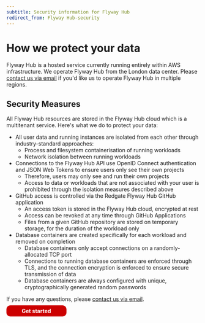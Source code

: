 ```yaml
---
subtitle: Security information for Flyway Hub
redirect_from: Flyway Hub-security
---
```


# How we protect your data

Flyway Hub is a hosted service currently running entirely within AWS infrastructure. We operate Flyway Hub from the London data center. Please <a href="mailto:flywayhub@red-gate.com">contact us via email</a> if you'd like us to operate Flyway Hub in multiple regions.

## Security Measures

All Flyway Hub resources are stored in the Flyway Hub cloud which is a multitenant service. Here's what we do to protect your data:

* All user data and running instances are isolated from each other through industry-standard approaches:
  * Process and filesystem containerisation of running workloads
  * Network isolation between running workloads
* Connections to the Flyway Hub API use OpenID Connect authentication and JSON Web Tokens to ensure users only see their own projects
  * Therefore, users may only see and run their own projects
  * Access to data or workloads that are not associated with your user is prohibited through the isolation measures described above
* GitHub access is controlled via the Redgate Flyway Hub GitHub application
  * An access token is stored in the Flyway Hub cloud, encrypted at rest
  * Access can be revoked at any time through GitHub Applications
  * Files from a given GitHub repository are stored on temporary storage, for the duration of the workload only
* Database containers are created specifically for each workload and removed on completion
  * Database containers only accept connections on a randomly-allocated TCP port
  * Connections to running database containers are enforced through TLS, and the connection encryption is enforced to ensure secure transmission of data
  * Database containers are always configured with unique, cryptographically generated random passwords

If you have any questions, please <a href="mailto:flywayhub@red-gate.com">contact us via email</a>.

<a href="https://flywaydb.org/hub"
        style="text-decoration: none; background: rgb(204,0,0); padding: 6px 40px; border-radius: 10px; color: white; font-weight: bold;">Get started <i class="fa fa-arrow-right"></i></a>
